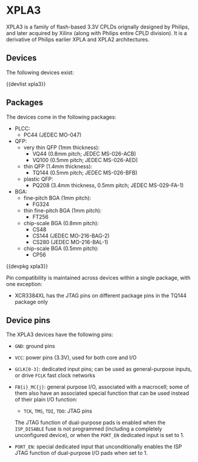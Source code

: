 # XPLA3

XPLA3 is a family of flash-based 3.3V CPLDs orignally designed by Philips, and later acquired by Xilinx (along with Philips entire CPLD division).  It is a derivative of Philips earlier XPLA and XPLA2 architectures.


## Devices

The following devices exist:

{{devlist xpla3}}

## Packages

The devices come in the following packages:

- PLCC:
  - PC44 (JEDEC MO-047)
- QFP:
  - very thin QFP (1mm thickness):
    - VQ44 (0.8mm pitch; JEDEC MS-026-ACB)
    - VQ100 (0.5mm pitch; JEDEC MS-026-AED)
  - thin QFP (1.4mm thickness):
    - TQ144 (0.5mm pitch; JEDEC MS-026-BFB)
  - plastic QFP:
    - PQ208 (3.4mm thickness, 0.5mm pitch; JEDEC MS-029-FA-1)
- BGA:
  - fine-pitch BGA (1mm pitch):
    - FG324
  - thin fine-pitch BGA (1mm pitch):
    - FT256
  - chip-scale BGA (0.8mm pitch):
    - CS48
    - CS144 (JEDEC MO-216-BAG-2)
    - CS280 (JEDEC MO-216-BAL-1)
  - chip-scale BGA (0.5mm pitch):
    - CP56

{{devpkg xpla3}}

Pin compatibility is maintained across devices within a single package, with one exception:

- XCR3384XL has the JTAG pins on different package pins in the TQ144 package only


## Device pins

The XPLA3 devices have the following pins:

- `GND`: ground pins
- `VCC`: power pins (3.3V), used for both core and I/O
- `GCLK[0-3]`: dedicated input pins; can be used as general-purpose inputs, or drive `FCLK` fast clock networks
- `FB{i}_MC{j}`: general purpose I/O, associated with a macrocell; some of them also have an associated
  special function that can be used instead of their plain I/O function:

  - `TCK`, `TMS`, `TDI`, `TDO`: JTAG pins

  The JTAG function of dual-purpose pads is enabled when the `ISP_DISABLE` fuse is not programmed
  (including a completely unconfigured device), or when the `PORT_EN` dedicated input is set to 1.

- `PORT_EN`: special dedicated input that unconditionally enables the ISP JTAG function of dual-purpose I/O pads when set to 1.
